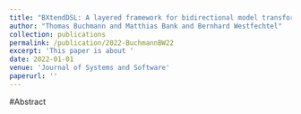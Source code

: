 ```yaml
---
title: "BXtendDSL: A layered framework for bidirectional model transformations combining a declarative and an imperative language"
author: "Thomas Buchmann and Matthias Bank and Bernhard Westfechtel"
collection: publications
permalink: /publication/2022-BuchmannBW22
excerpt: 'This paper is about '
date: 2022-01-01
venue: 'Journal of Systems and Software'
paperurl: ''
---
```


#Abstract
